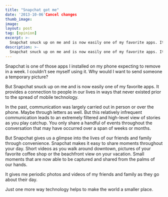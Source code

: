 ```yaml
---
title: "Snapchat got me"
date: '2013-10-06'Cancel changes
thumb_image:
image:
layout: post
tag: [opinion]
excerpt: >-
  Snapchat snuck up on me and is now easily one of my favorite apps. It provides a connection to people in our lives in ways that never existed prior to the spread of mobile technology.
description: >-
  Snapchat snuck up on me and is now easily one of my favorite apps. It provides a connection to people in our lives in ways that never existed prior to the spread of mobile technology.asdasd
---
```


Snapchat is one of those apps I installed on my phone expecting to remove in a week. I couldn’t see myself using it. Why would I want to send someone a temporary picture?

But Snapchat snuck up on me and is now easily one of my favorite apps. It provides a connection to people in our lives in ways that never existed prior to the spread of mobile technology.

In the past, communication was largely carried out in person or over the phone. Maybe through letters as well. But this relatively infrequent communication leads to an extremely filtered and high-level view of stories as you play catchup. You only share a handful of events throughout the conversation that may have occurred over a span of weeks or months.

But Snapchat gives us a glimpse into the lives of our friends and family through convenience. Snapchat makes it easy to share moments throughout your day. Short videos as you walk around downtown, pictures of your favorite coffee shop or the beachfront view on your vacation. Small moments that are now able to be captured and shared from the palms of our hands.

It gives me periodic photos and videos of my friends and family as they go about their day.

Just one more way technology helps to make the world a smaller place.

